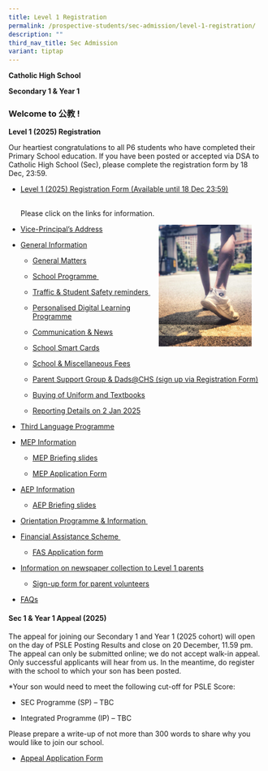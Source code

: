 ```yaml
---
title: Level 1 Registration
permalink: /prospective-students/sec-admission/level-1-registration/
description: ""
third_nav_title: Sec Admission
variant: tiptap
---
```

<p><strong>Catholic High School</strong>
</p>
<p><strong>Secondary 1 &amp; Year 1</strong>
</p>
<h3>Welcome to 公教 !</h3>
<p><strong>Level 1 (2025) Registration</strong>
</p>
<p>Our heartiest congratulations to all P6 students who have completed their
Primary School education. If you have been posted or accepted via DSA to
Catholic High School (Sec), please complete the registration form by 18
Dec, 23:59.</p>
<ul>
<li>
<p><a href="https://form.gov.sg/6715c5c0a04a3d156d860bef" rel="noopener noreferrer nofollow" target="_blank"><u>Level 1 (2025) Registration Form (Available until 18 Dec 23:59)</u></a>
</p>
<p>
<br>Please click on the links for information.</p>
</li>
</ul>
<div class="isomer-image-wrapper">
<img style="float: right;width:183px;height:240px;margin-right:25px;" height="auto" width="100%" src="/images/pro1.png">
</div>
<p></p>
<ul>
<li>
<p><a href="https://youtu.be/IFs5KSSnmLs" rel="noopener nofollow" target="_blank">Vice-Principal’s Address</a>
</p>
</li>
<li>
<p><u>General Information</u>
</p>
<ul>
<li>
<p><a href="https://docs.google.com/presentation/d/1mBUKCa8qsW3j5D8b-67e1D0B4sDSYosv/edit#slide=id.p13" rel="noopener noreferrer nofollow" target="_blank"><u>General Matters</u></a>
</p>
</li>
<li>
<p><a href="https://docs.google.com/presentation/d/1mBUKCa8qsW3j5D8b-67e1D0B4sDSYosv/edit#slide=id.p11" rel="noopener noreferrer nofollow" target="_blank"><u>School Programme</u></a><u>&nbsp;</u>
</p>
</li>
<li>
<p><a href="https://docs.google.com/presentation/d/1mBUKCa8qsW3j5D8b-67e1D0B4sDSYosv/edit#slide=id.p6" rel="noopener noreferrer nofollow" target="_blank"><u>Traffic &amp; Student Safety reminders</u></a><u>&nbsp;</u>
</p>
</li>
<li>
<p><a href="https://docs.google.com/presentation/d/1mBUKCa8qsW3j5D8b-67e1D0B4sDSYosv/edit#slide=id.g10969a0da72_0_0" rel="noopener noreferrer nofollow" target="_blank"><u>Personalised Digital Learning Programme</u></a>
</p>
</li>
<li>
<p><a href="https://docs.google.com/presentation/d/1mBUKCa8qsW3j5D8b-67e1D0B4sDSYosv/edit#slide=id.p15" rel="noopener noreferrer nofollow" target="_blank"><u>Communication &amp; News</u></a>
</p>
</li>
<li>
<p><a href="https://docs.google.com/presentation/d/1mBUKCa8qsW3j5D8b-67e1D0B4sDSYosv/edit#slide=id.p18" rel="noopener noreferrer nofollow" target="_blank"><u>School Smart Cards</u></a>
</p>
</li>
<li>
<p><a href="https://docs.google.com/presentation/d/1mBUKCa8qsW3j5D8b-67e1D0B4sDSYosv/edit#slide=id.p19" rel="noopener noreferrer nofollow" target="_blank"><u>School &amp; Miscellaneous Fees</u></a>
</p>
</li>
<li>
<p><a href="https://docs.google.com/presentation/d/1mBUKCa8qsW3j5D8b-67e1D0B4sDSYosv/edit#slide=id.p20" rel="noopener noreferrer nofollow" target="_blank"><u>Parent Support Group &amp; Dads@CHS (sign up via Registration Form)</u></a>
</p>
</li>
<li>
<p><a href="https://docs.google.com/presentation/d/1mBUKCa8qsW3j5D8b-67e1D0B4sDSYosv/edit#slide=id.p22" rel="noopener noreferrer nofollow" target="_blank"><u>Buying of Uniform and Textbooks</u></a>
</p>
</li>
<li>
<p><a href="https://docs.google.com/presentation/d/1mBUKCa8qsW3j5D8b-67e1D0B4sDSYosv/edit#slide=id.p26" rel="noopener noreferrer nofollow" target="_blank"><u>Reporting Details on 2 Jan 2025</u></a>
</p>
</li>
</ul>
</li>
<li>
<p><a href="https://drive.google.com/file/d/1DxNlYxtqc0FjDmaZFN3q8_ofVs0-Isf2/view?usp=sharing" rel="noopener noreferrer nofollow" target="_blank"><u>Third Language Programme</u></a>
</p>
<p></p>
</li>
<li>
<p><u>MEP Information</u>
</p>
<ul data-tight="true" class="tight">
<li>
<p><a href="https://drive.google.com/file/d/1eVsB0oHwV8WNTCCU-vqmDgrZxZJJqozn/view?usp=drive_link" rel="noopener noreferrer nofollow" target="_blank"><u>MEP Briefing slides</u></a>
</p>
</li>
<li>
<p><a href="https://drive.google.com/file/d/1uEkL-08rErMG1IIMtnQPrgQCTQ_q-JiF/view?usp=drive_link" rel="noopener noreferrer nofollow" target="_blank"><u>MEP Application Form</u></a>
</p>
</li>
</ul>
</li>
<li>
<p><u>AEP Information</u>
</p>
<ul>
<li>
<p><a href="https://drive.google.com/file/d/1nRH6pwmqtN5dfMq-NGnZ3B8HIXWXMq_y/view?usp=drive_link" rel="noopener noreferrer nofollow" target="_blank"><u>AEP Briefing slides</u></a>
</p>
</li>
</ul>
</li>
<li>
<p><a href="https://drive.google.com/file/d/19OSMwdSWBpSW-MQ9k6bSJZkjrmkwuUMQ/view?usp=drive_link" rel="noopener noreferrer nofollow" target="_blank"><u>Orientation Programme &amp; Information&nbsp;</u></a>
</p>
</li>
<li>
<p><a href="https://drive.google.com/file/d/1Kac7L712YOl-ZZF-suNQr45aV4CChCRC/view?usp=drive_link" rel="noopener noreferrer nofollow" target="_blank"><u>Financial Assistance Scheme&nbsp;</u></a>
</p>
<ul data-tight="true" class="tight">
<li>
<p><a href="https://form.gov.sg/6666a548f71e023bcbe7c9b7" rel="noopener noreferrer nofollow" target="_blank"><u>FAS Application form</u></a>
</p>
</li>
</ul>
</li>
<li>
<p><u>Information on newspaper collection to Level 1 parents</u>
</p>
<ul>
<li>
<p><a href="https://drive.google.com/file/d/1WjBCziZsU3yUj0uONEWXVyicp_aDljEE/view?usp=sharing" rel="noopener noreferrer nofollow" target="_blank"><u>Sign-up form for parent volunteers</u></a>
</p>
</li>
</ul>
</li>
<li>
<p><a href="https://ask.gov.sg/chs" rel="noopener noreferrer nofollow" target="_blank"><u>FAQs</u></a>
</p>
<p></p>
</li>
</ul>
<h4>Sec 1 &amp; Year 1 Appeal (2025)</h4>
<p>The appeal for joining our Secondary 1 and Year 1 (2025 cohort) will open
on the day of PSLE Posting Results and close on 20 December, 11.59 pm.
The appeal can only be submitted online; we do not accept walk-in appeal.
Only successful applicants will hear from us. In the meantime, do register
with the school to which your son has been posted.</p>
<p>*Your son would need to meet the following cut-off for PSLE Score:</p>
<ul>
<li>
<p>SEC Programme (SP) – TBC&nbsp;</p>
</li>
<li>
<p>Integrated Programme (IP) – TBC</p>
</li>
</ul>
<p>Please prepare a write-up of not more than 300 words to share why you
would like to join our school.</p>
<ul>
<li>
<p><a href="https://form.gov.sg/6715c5e4380689b626daaad6" rel="noopener noreferrer nofollow" target="_blank"><u>Appeal Application Form</u></a>
</p>
</li>
</ul>
<p>
<br>
</p>
<p></p>